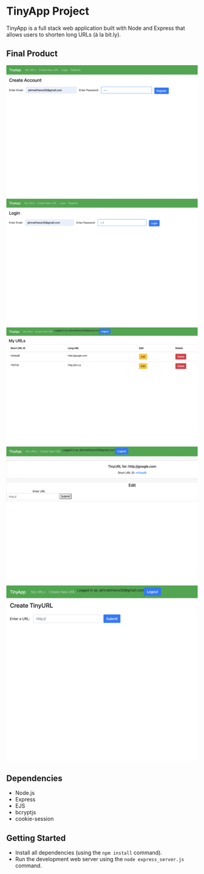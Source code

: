 
# TinyApp Project

TinyApp is a full stack web application built with Node and Express that allows users to shorten long URLs (à la bit.ly).

## Final Product

!["Screenshot of Register Page"](https://github.com/jehmatthews/tinyapp/blob/main/docs/register-page.png?raw=true)
!["Screenshot of Login Page"](https://github.com/jehmatthews/tinyapp/blob/main/docs/login-page.png?raw=true)
!["Screenshot of Register Page"](https://github.com/jehmatthews/tinyapp/blob/main/docs/urls-page.png?raw=true)
!["Screenshot of URL's Edit Page"](https://github.com/jehmatthews/tinyapp/blob/main/docs/urlsedit-page.png?raw=true)
!["Screenshot of Create URL Page"](https://github.com/jehmatthews/tinyapp/blob/main/docs/createurl-page.png?raw=true)

## Dependencies

- Node.js
- Express
- EJS
- bcryptjs
- cookie-session

## Getting Started

- Install all dependencies (using the `npm install` command).
- Run the development web server using the `node express_server.js` command.
